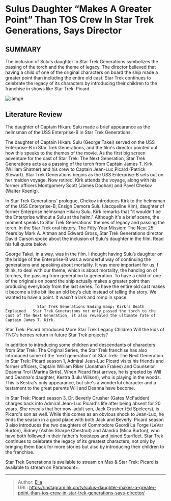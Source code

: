 # Sulus Daughter “Makes A Greater Point” Than TOS Crew In Star Trek Generations, Says Director


## SUMMARY 



  The inclusion of Sulu&#39;s daughter in Star Trek Generations symbolizes the passing of the torch and the theme of legacy.   The director believed that having a child of one of the original characters on board the ship made a greater point than including the entire old cast.   Star Trek continues to celebrate the legacy of its characters by introducing their children to the franchise in shows like Star Trek: Picard.  

![iamge](https://static1.srcdn.com/wordpress/wp-content/uploads/2024/01/demora-sulu-kirk-and-picard-from-generations.jpg)

## Literature Review
The daughter of Captain Hikaru Sulu made a brief appearance as the helmsman of the USS Enterprise-B in Star Trek Generations.




The daughter of Captain Hikaru Sulu (George Takei) served on the USS Enterprise-B in Star Trek Generations, and the film&#39;s director pointed out how this speaks to the themes of the movie. As the first big screen adventure for the cast of Star Trek: The Next Generation, Star Trek Generations acts as a passing of the torch from Captain James T. Kirk (William Shatner) and his crew to Captain Jean-Luc Picard (Patrick Stewart). Star Trek Generations begins as the USS Enterprise-B sets out on her maiden voyage. Now retired, Kirk attends the voyage, along with his former officers Montgomery Scott (James Doohan) and Pavel Chekov (Walter Koenig).




In Star Trek Generations&#39; prologue, Chekov introduces Kirk to the helmsman of the USS Enterprise-B, Ensign Demora Sulu (Jacqueline Kim), daughter of former Enterprise helmsman Hikaru Sulu. Kirk remarks that &#34;it wouldn&#39;t be the Enterprise without a Sulu at the helm.&#34; Although it&#39;s a brief scene, the moment speaks to Star Trek Generations&#39; themes of legacy and passing the torch. In the Star Trek oral history, The Fifty-Year Mission: The Next 25 Years by Mark A. Altman and Edward Gross, Star Trek Generations director David Carson spoke about the inclusion of Sulu&#39;s daughter in the film. Read his full quote below:


George Takei, in a way, was in the film. I thought having Sulu’s daughter on the bridge of the Enterprise-B was a wonderful way of continuing the generations and speaking about mortality. It was more important for us, I think, to deal with our theme, which is about mortality, the handing on of torches, the passing from generation to generation. To have a child of one of the originals on board the ship actually makes a greater point than producing everybody from the last series. To have the entire old cast makes it become a little bit like an old boy’s club instead of telling the story. We wanted to have a point. It wasn’t a lark and romp in space.





                  Star Trek Generations Ending &amp; Kirk’s Death Explained   Star Trek Generations not only passed the torch to the cast of The Next Generation, it also revealed the ultimate fate of Captain James T. Kirk.    


 Star Trek: Picard Introduced More Star Trek Legacy Children 
Will the kids of TNG&#39;s heroes return in future Star Trek projects?
         

In addition to introducing some children and descendants of characters from Star Trek: The Original Series, the Star Trek franchise has also introduced some of the &#39;next generation&#39; of Star Trek: The Next Generation. In Star Trek: Picard season 1, Admiral Jean-Luc Picard visits his friends and former officers, Captain William Riker (Jonathan Frakes) and Counselor Deanna Troi (Marina Sirtis). When Picard first arrives, he is greeted by Will and Deanna&#39;s daughter, Kestra (Lulu Wilson), who is playing in the woods. This is Kestra&#39;s only appearance, but she&#39;s a wonderful character and a testament to the great parents Will and Deanna have become.




In Star Trek: Picard season 3, Dr. Beverly Crusher (Gates McFadden) charges back into Admiral Jean-Luc Picard&#39;s life after being absent for 20 years. She reveals that her now-adult son, Jack Crusher (Ed Speleers), is Picard&#39;s son as well. While this comes as an obvious shock to Jean-Luc, he ends the season in a good place with both Jack and Beverly. Picard season 3 also introduces the two daughters of Commodore Geordi La Forge (LeVar Burton), Sidney (Ashlei Sharpe Chestnut) and Alandra (Mica Burton), who have both followed in their father&#39;s footsteps and joined Starfleet. Star Trek continues to celebrate the legacy of its greatest characters, not only by bringing them back for more stories but also by introducing their children to the franchise.



Star Trek Generations is available to stream on Max &amp; Star Trek: Picard is available to stream on Paramount&#43;.









---

> Author: [Ella](https://instagram.hk.cn/)  
> URL: https://instagram.hk.cn/tv/sulus-daughter-makes-a-greater-point-than-tos-crew-in-star-trek-generations-says-director/  

